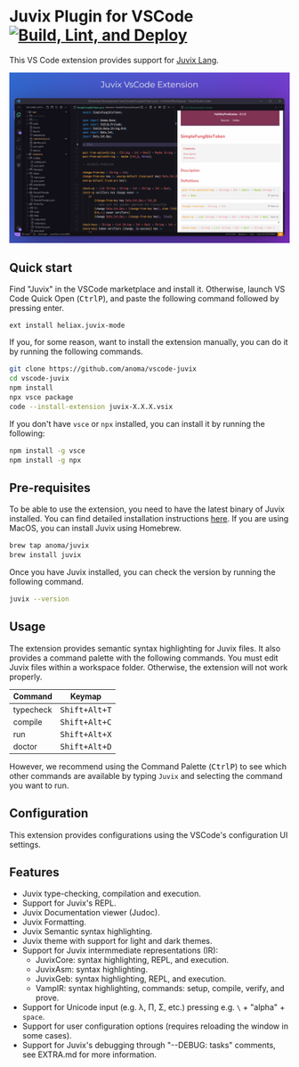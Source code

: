 # Juvix Plugin for VSCode [![Build, Lint, and Deploy](https://github.com/anoma/vscode-juvix/actions/workflows/ci.yaml/badge.svg)](https://github.com/anoma/vscode-juvix/actions/workflows/ci.yaml)

This VS Code extension provides support for [Juvix Lang](https://github.com/anoma/juvix).

<p align="center">
  <img src="https://github.com/anoma/vscode-juvix/raw/main/assets/juvix-vscode-extension.png" >
</p>

## Quick start

Find "Juvix" in the VSCode marketplace and install it. Otherwise, launch VS Code
Quick Open (<kbd>Ctrl</kbd><kbd>P</kbd>), and paste the following command
followed by pressing enter.

```
ext install heliax.juvix-mode
```

If you, for some reason, want to install the extension manually,
you can do it by running the following commands.

```bash
git clone https://github.com/anoma/vscode-juvix
cd vscode-juvix
npm install
npx vsce package
code --install-extension juvix-X.X.X.vsix
```

If you don't have `vsce` or `npx` installed, you can install it by running the following:

```bash
npm install -g vsce
npm install -g npx
```

## Pre-requisites

To be able to use the extension, you need to have the latest binary of Juvix
installed. You can find detailed installation instructions
[here](https://docs.juvix.org/#installation). If you are using MacOS, you can
install Juvix using Homebrew.

```bash
brew tap anoma/juvix
brew install juvix
```

Once you have Juvix installed, you can check the version by running the
following command.

```bash
juvix --version
```

## Usage

The extension provides semantic syntax highlighting for Juvix files. It also
provides a command palette with the following commands. You must edit Juvix
files within a workspace folder. Otherwise, the extension will not work
properly.

| Command   |         Keymap         |
| :-------- | :--------------------: |
| typecheck | <kbd>Shift+Alt+T</kbd> |
| compile   | <kbd>Shift+Alt+C</kbd> |
| run       | <kbd>Shift+Alt+X</kbd> |
| doctor    | <kbd>Shift+Alt+D</kbd> |

However, we recommend using the Command Palette (<kbd>Ctrl</kbd><kbd>P</kbd>) to
see which other commands are available by typing `Juvix` and selecting the command you want to run.

## Configuration

This extension provides configurations using the VSCode's configuration UI
settings.

## Features

- Juvix type-checking, compilation and execution.
- Support for Juvix's REPL.
- Juvix Documentation viewer (Judoc).
- Juvix Formatting.
- Juvix Semantic syntax highlighting.
- Juvix theme with support for light and dark themes.
- Support for Juvix intermmediate representations (IR):
  - JuvixCore: syntax highlighting, REPL, and execution.
  - JuvixAsm: syntax highlighting.
  - JuvixGeb: syntax highlighting, REPL, and execution.
  - VampIR: syntax highlighting, commands: setup, compile, verify, and prove.
- Support for Unicode input (e.g. λ, Π, Σ, etc.) pressing e.g. `\` + "alpha" + `space`.
- Support for user configuration options (requires reloading the window in some cases).
- Support for Juvix's debugging through "--DEBUG: tasks" comments, see EXTRA.md for more information.
